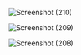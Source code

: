 
![Screenshot (210)](https://github.com/user-attachments/assets/a0e33c8c-3a4f-46e8-a102-4a172f37d0d9)

![Screenshot (209)](https://github.com/user-attachments/assets/efe472ec-af4e-40cd-84d3-9316151d519d)

![Screenshot (208)](https://github.com/user-attachments/assets/054e763b-03d8-4868-93ce-e54fe14a1b71)
